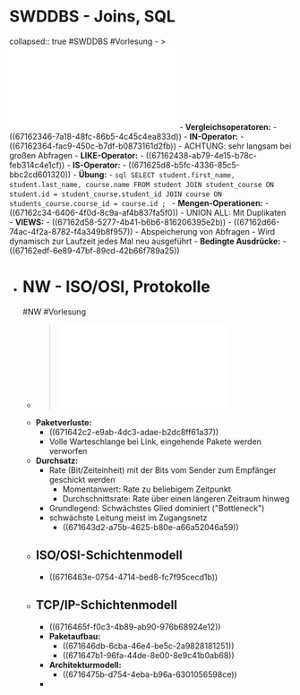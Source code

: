 # SWDDBS - Joins, SQL
collapsed:: true
#SWDDBS #Vorlesung
	- > ![Folien SQL](../assets/04_SQL_1728901687385_0.pdf)
	- **Vergleichsoperatoren:**
		- ((67162346-7a18-48fc-86b5-4c45c4ea833d))
	- **IN-Operator:**
		- ((67162364-fac9-450c-b7df-b0873161d2fb))
		- ACHTUNG: sehr langsam bei großen Abfragen
	- **LIKE-Operator:**
		- ((67162438-ab79-4e15-b78c-feb314c4e1cf))
	- **IS-Operator:**
		- ((671625d8-b5fc-4336-85c5-bbc2cd601320))
	- **Übung:**
		- ```sql
		  SELECT student.first_name, student.last_name, course.name
		  FROM student
		  JOIN student_course
		  	ON student.id = student_course.student_id
		  JOIN course
		  	ON students_course.course_id = course.id ;
		  ```
	- **Mengen-Operationen:**
		- ((67162c34-6406-4f0d-8c9a-af4b837fa5f0))
		- UNION ALL: Mit Duplikaten
	- **VIEWS:**
		- ((67162d58-5277-4b41-b6b6-816206395e2b))
		- ((67162d66-74ac-4f2a-8782-f4a349b8f957))
		- Abspeicherung von Abfragen
		- Wird dynamisch zur Laufzeit jedes Mal neu ausgeführt
	- **Bedingte Ausdrücke:**
		- ((67162edf-6e89-47bf-89cd-42b66f789a25))
- # NW - ISO/OSI, Protokolle
  #NW #Vorlesung
	- > ![Folien Kapitel 1](../assets/FFI_NW_Kapitel1_1728302756374_0.pdf)
	- **Paketverluste:**
		- ((671642c2-e9ab-4dc3-adae-b2dc8ff61a37))
		- Volle Warteschlange bei Link, eingehende Pakete werden verworfen
	- **Durchsatz:**
		- Rate (Bit/Zeiteinheit) mit der Bits vom Sender zum Empfänger geschickt werden
			- Momentanwert: Rate zu beliebigem Zeitpunkt
			- Durchschnittsrate: Rate über einen längeren Zeitraum hinweg
		- Grundlegend: Schwächstes Glied dominiert ("Bottleneck")
		- schwächste Leitung meist im Zugangsnetz
			- ((671643d2-a75b-4625-b80e-a66a52046a59))
	- ## ISO/OSI-Schichtenmodell
		- ((6716463e-0754-4714-bed8-fc7f95cecd1b))
	- ## TCP/IP-Schichtenmodell
		- ((6716465f-f0c3-4b89-ab90-976b68924e12))
		- **Paketaufbau:**
			- ((671646db-6cba-46e4-be5c-2a9828181251))
			- ((671647b1-96fa-44de-8e00-8e9c41b0ab68))
		- **Architekturmodell:**
			- ((6716475b-d754-4eba-b96a-6301056598ce))
		-